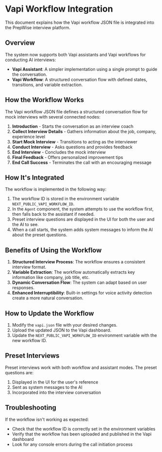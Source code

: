# Vapi Workflow Integration

This document explains how the Vapi workflow JSON file is integrated into the PrepWise interview platform.

## Overview

The system now supports both Vapi assistants and Vapi workflows for conducting AI interviews:

- **Vapi Assistant**: A simpler implementation using a single prompt to guide the conversation.
- **Vapi Workflow**: A structured conversation flow with defined states, transitions, and variable extraction.

## How the Workflow Works

The Vapi workflow JSON file defines a structured conversation flow for mock interviews with several connected nodes:

1. **Introduction** - Starts the conversation as an interview coach
2. **Collect Interview Details** - Gathers information about the job, company, experience level
3. **Start Mock Interview** - Transitions to acting as the interviewer
4. **Conduct Interview** - Asks questions and provides feedback
5. **End Interview** - Concludes the mock interview
6. **Final Feedback** - Offers personalized improvement tips
7. **End Call Success** - Terminates the call with an encouraging message

## How It's Integrated

The workflow is implemented in the following way:

1. The workflow ID is stored in the environment variable `NEXT_PUBLIC_VAPI_WORKFLOW_ID`.
2. In the `Agent` component, the system attempts to use the workflow first, then falls back to the assistant if needed.
3. Preset interview questions are displayed in the UI for both the user and the AI to see.
4. When a call starts, the system adds system messages to inform the AI about the preset questions.

## Benefits of Using the Workflow

1. **Structured Interview Process**: The workflow ensures a consistent interview format.
2. **Variable Extraction**: The workflow automatically extracts key information like company, job title, etc.
3. **Dynamic Conversation Flow**: The system can adapt based on user responses.
4. **Enhanced Interruptibility**: Built-in settings for voice activity detection create a more natural conversation.

## How to Update the Workflow

1. Modify the `vapi.json` file with your desired changes.
2. Upload the updated JSON to the Vapi dashboard.
3. Update the `NEXT_PUBLIC_VAPI_WORKFLOW_ID` environment variable with the new workflow ID.

## Preset Interviews

Preset interviews work with both workflow and assistant modes. The preset questions are:
1. Displayed in the UI for the user's reference
2. Sent as system messages to the AI
3. Incorporated into the interview conversation

## Troubleshooting

If the workflow isn't working as expected:
- Check that the workflow ID is correctly set in the environment variables
- Verify that the workflow has been uploaded and published in the Vapi dashboard
- Look for any console errors during the call initiation process
